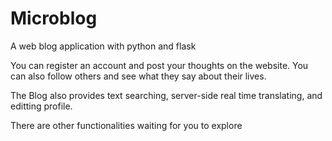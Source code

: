 # Microblog
A web blog application with python and flask

You can register an account and post your thoughts on the website. You can also follow others and see what they say about their lives.

The Blog also provides text searching, server-side real time translating, and editting profile.

There are other functionalities waiting for you to explore
